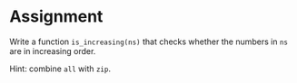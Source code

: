# Assignment

Write a function `is_increasing(ns)` that checks whether the numbers
in `ns` are in increasing order.

Hint: combine `all` with `zip`.